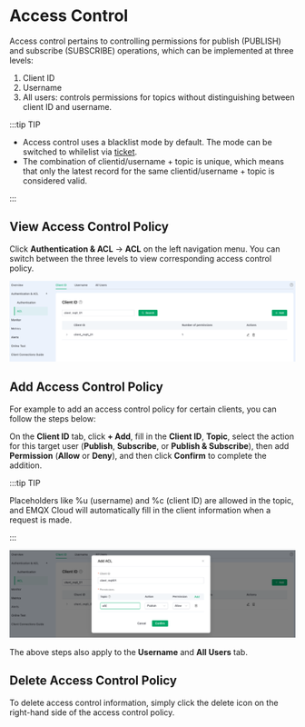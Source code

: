 # Access Control

Access control pertains to controlling permissions for publish (PUBLISH) and subscribe (SUBSCRIBE) operations, which can be implemented at three levels:

1. Client ID
2. Username
3. All users: controls permissions for topics without distinguishing between client ID and username.

:::tip TIP

- Access control uses a blacklist mode by default. The mode can be switched to whilelist via [ticket](../feature/tickets.md). <br/>
- The combination of clientid/username + topic is unique, which means that only the latest record for the same clientid/username + topic is considered valid.

:::


## View Access Control Policy

Click **Authentication & ACL** -> **ACL** on the left navigation menu. You can switch between the three levels to view corresponding access control policy.

![acl](./_assets/acl_serverless.png)

## Add Access Control Policy

For example to add an access control policy for certain clients, you can follow the steps below:

On the **Client ID** tab, click **+ Add**, fill in the **Client ID**, **Topic**, select the action for this target user (**Publish**, **Subscribe**, or **Publish & Subscribe**), then add **Permission** (**Allow** or **Deny**), and then click **Confirm** to complete the addition. 

:::tip TIP

Placeholders like %u (username) and %c (client ID) are allowed in the topic, and EMQX Cloud will automatically fill in the client information when a request is made.

:::

![add_acl](./_assets/add_acl_serverless.png)

The above steps also apply to the **Username** and **All Users** tab. 

## Delete Access Control Policy

To delete access control information, simply click the delete icon on the right-hand side of the access control policy.
